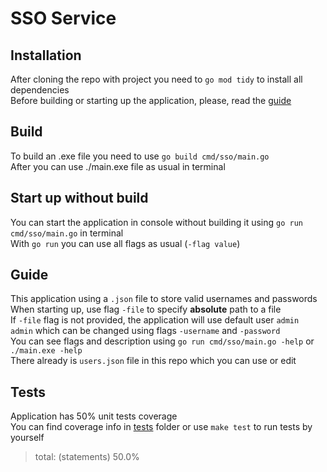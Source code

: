 # SSO Service

## Installation

After cloning the repo with project you need to `go mod tidy` to install all dependencies<br>
Before building or starting up the application, please, read the [guide](#guide)

## Build

To build an .exe file you need to use `go build cmd/sso/main.go`<br>
After you can use ./main.exe file as usual in terminal

## Start up without build

You can start the application in console without building it using `go run cmd/sso/main.go` in terminal<br>
With `go run` you can use all flags as usual (`-flag value`)

<a name="guide"></a>

## Guide

This application using a `.json` file to store valid usernames and passwords<br>
When starting up, use flag `-file` to specify **absolute** path to a file<br>
If `-file` flag is not provided, the application will use default user `admin admin` which can be changed using flags `-username` and `-password`<br>
You can see flags and description using `go run cmd/sso/main.go -help` or `./main.exe -help`<br>
There already is `users.json` file in this repo which you can use or edit

## Tests

Application has 50% unit tests coverage<br>
You can find coverage info in [tests](/tests) folder or use `make test` to run tests by yourself<br>

> total: (statements) 50.0%
